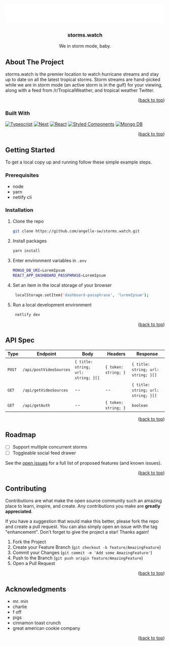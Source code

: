 <div id="top"></div>

<!-- PROJECT LOGO -->
<br />
<div align="center">
  <a href="https://github.com/angelle-sw/storms.watch">
    <img src="https://raw.githubusercontent.com/angelle-sw/storms.watch/master/public/images/logo.png" alt="Logo" width="600">
  </a>

<h3 align="center">storms.watch</h3>

  <p align="center">
  We in storm mode, baby.
    <br />
  </p>
</div>

<!-- ABOUT THE PROJECT -->

## About The Project

storms.watch is the premier location to watch hurricane streams and stay up to date on all the latest tropical storms. Storm streams are hand-picked while we are in storm mode (an active storm is in the gulf) for your viewing, along with a feed from /r/TropicalWeather, and tropical weather Twitter.

<p align="right">(<a href="#top">back to top</a>)</p>

### Built With

[![Typescript][typescript-badge]][typescript-url] [![Next][next.js]][next-url] [![React][react.js]][react-url] [![Styled Components][styledcomponents-badge]][styledcomponents-url]
[![Mongo DB][mongodb-badge]][mongodb-url]

<p align="right">(<a href="#top">back to top</a>)</p>

<!-- GETTING STARTED -->

## Getting Started

To get a local copy up and running follow these simple example steps.

### Prerequisites

- node
- yarn
- netlify cli

### Installation

1. Clone the repo

   ```sh
   git clone https://github.com/angelle-sw/storms.watch.git
   ```

2. Install packages

   ```sh
   yarn install
   ```

3. Enter environment variables in `.env`

   ```sh
   MONGO_DB_URI=LoremIpsum
   REACT_APP_DASHBOARD_PASSPHRASE=LoremIpsum
   ```

4. Set an item in the local storage of your browser

   ```sh
    localStorage.setItem('dashboard-passphrase', 'loremIpsum');
   ```

5. Run a local development environment

   ```sh
    netlify dev
   ```

<p align="right">(<a href="#top">back to top</a>)</p>

<!-- API Spec -->

## API Spec

| Type   | Endpoint                | Body                                | Headers              | Response                            |
| ------ | ----------------------- | ----------------------------------- | -------------------- | ----------------------------------- |
| `POST` | `/api/postVideoSources` | `{ title: string; url: string; }[]` | `{ token: string; }` | `{ title: string; url: string; }[]` |
| `GET`  | `/api/getVideoSources`  | --                                  | --                   | `{ title: string; url: string; }[]` |
| `GET`  | `/api/getAuth`          | --                                  | `{ token: string; }` | `boolean`                           |

<p align="right">(<a href="#top">back to top</a>)</p>
<!-- ROADMAP -->

## Roadmap

- [ ] Support multiple concurrent storms
- [ ] Toggleable social feed drawer

See the [open issues](https://github.com/angelle-sw/storms.watch/issues) for a full list of proposed features (and known issues).

<p align="right">(<a href="#top">back to top</a>)</p>

<!-- CONTRIBUTING -->

## Contributing

Contributions are what make the open source community such an amazing place to learn, inspire, and create. Any contributions you make are **greatly appreciated**.

If you have a suggestion that would make this better, please fork the repo and create a pull request. You can also simply open an issue with the tag "enhancement".
Don't forget to give the project a star! Thanks again!

1. Fork the Project
2. Create your Feature Branch (`git checkout -b feature/AmazingFeature`)
3. Commit your Changes (`git commit -m 'Add some AmazingFeature'`)
4. Push to the Branch (`git push origin feature/AmazingFeature`)
5. Open a Pull Request

<p align="right">(<a href="#top">back to top</a>)</p>

<!-- ACKNOWLEDGMENTS -->

## Acknowledgments

- mr. min
- charlie
- f off
- pigs
- cinnamon toast crunch
- great american cookie company

<p align="right">(<a href="#top">back to top</a>)</p>

<!-- MARKDOWN LINKS & IMAGES -->

[next.js]: https://img.shields.io/badge/next.js-000000?style=for-the-badge&logo=nextdotjs&logoColor=white
[next-url]: https://nextjs.org/
[react.js]: https://img.shields.io/badge/React-20232A?style=for-the-badge&logo=react&logoColor=61DAFB
[react-url]: https://reactjs.org/
[typescript-badge]: https://img.shields.io/badge/typescript-%23007ACC.svg?style=for-the-badge&logo=typescript&logoColor=white
[typescript-url]: https://www.typescriptlang.org/
[styledcomponents-badge]: https://img.shields.io/badge/styled--components-DB7093?style=for-the-badge&logo=styled-components&logoColor=white
[styledcomponents-url]: https://styled-components.com/
[mongodb-badge]: https://img.shields.io/badge/MongoDB-%234ea94b.svg?style=for-the-badge&logo=mongodb&logoColor=white
[mongodb-url]: https://www.mongodb.com/
